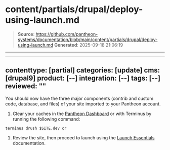 # content/partials/drupal/deploy-using-launch.md

> **Source**: https://github.com/pantheon-systems/documentation/blob/main/content/partials/drupal/deploy-using-launch.md
> **Generated**: 2025-09-18 21:06:19

---

---
contenttype: [partial]
categories: [update]
cms: [drupal9]
product: [--]
integration: [--]
tags: [--]
reviewed: ""
---

You should now have the three major components (contrib and custom code, database, and files) of your site imported to your Pantheon account. 

1. Clear your caches in the [Pantheon Dashboard](/clear-caches#pantheon-dashboard) or with Terminus by running the following command:

  ```bash{promptUser: user}
  terminus drush $SITE.dev cr
  ```

1. Review the site, then proceed to launch using the [Launch Essentials](/guides/launch) documentation.
